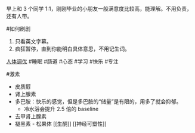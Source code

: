 早上和 3 个同学 1:1，刚刚毕业的小朋友一般满意度比较高，能理解。不用负责，还有人带。

#如何刷剧 
1. 只看英文字幕。
2. 疯狂暂停，直到你能明白具体意思，不用记生词。


[人体调优](https://github.com/zijie0/HumanSystemOptimization) #睡眠  #肠道 #心态 #学习 #快乐 #专注 

#激素
* 皮质醇
* 肾上腺素
* 多巴胺：快乐的感觉，但是多巴胺的“储量”是有限的，用多了就会抑郁。
	* 冷水浴会提升 2.5 倍的 baseline
* 去甲肾上腺素
* 褪黑素 - 松果体
[[生酮]]
[[神经可塑性]]

